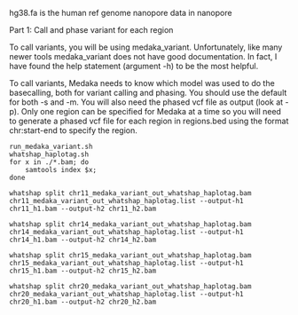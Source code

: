 hg38.fa is the human ref genome
nanopore data in nanopore

Part 1: Call and phase variant for each region

To call variants, you will be using medaka_variant. Unfortunately, like many newer tools medaka_variant does not have good documentation. In fact, I have found the help statement (argument -h) to be the most helpful.

To call variants, Medaka needs to know which model was used to do the basecalling, both for variant calling and phasing. You should use the default for both -s and -m. You will also need the phased vcf file as output (look at -p). Only one region can be specified for Medaka at a time so you will need to generate a phased vcf file for each region in regions.bed using the format chr:start-end to specify the region.

```
run_medaka_variant.sh
whatshap_haplotag.sh
for x in ./*.bam; do
	samtools index $x;
done

whatshap split chr11_medaka_variant_out_whatshap_haplotag.bam chr11_medaka_variant_out_whatshap_haplotag.list --output-h1 chr11_h1.bam --output-h2 chr11_h2.bam 

whatshap split chr14_medaka_variant_out_whatshap_haplotag.bam chr14_medaka_variant_out_whatshap_haplotag.list --output-h1 chr14_h1.bam --output-h2 chr14_h2.bam 

whatshap split chr15_medaka_variant_out_whatshap_haplotag.bam chr15_medaka_variant_out_whatshap_haplotag.list --output-h1 chr15_h1.bam --output-h2 chr15_h2.bam 

whatshap split chr20_medaka_variant_out_whatshap_haplotag.bam chr20_medaka_variant_out_whatshap_haplotag.list --output-h1 chr20_h1.bam --output-h2 chr20_h2.bam 

```

